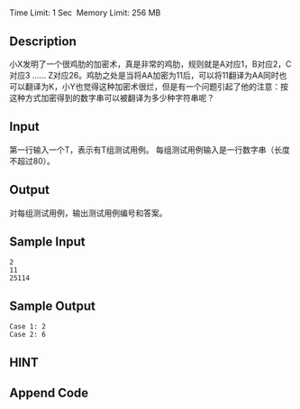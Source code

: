 # 
Time Limit: 1 Sec  Memory Limit: 256 MB


## Description
小X发明了一个很鸡肋的加密术，真是非常的鸡肋，规则就是A对应1，B对应2，C对应3 …… Z对应26。鸡肋之处是当将AA加密为11后，可以将11翻译为AA同时也可以翻译为K，小Y也觉得这种加密术很烂，但是有一个问题引起了他的注意：按这种方式加密得到的数字串可以被翻译为多少种字符串呢？


## Input
第一行输入一个T，表示有T组测试用例。
每组测试用例输入是一行数字串（长度不超过80）。


## Output
对每组测试用例，输出测试用例编号和答案。


## Sample Input
```
2
11
25114

```
## Sample Output
```
Case 1: 2
Case 2: 6

```

## HINT


## Append Code
